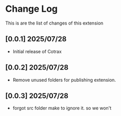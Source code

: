 # Change Log

This is are the list of changes of this extension

## [0.0.1] 2025/07/28

- Initial release of Cotrax

## [0.0.2] 2025/07/28

- Remove unused folders for publishing extension.

## [0.0.3] 2025/07/28

- forgot src folder make to ignore it. so we won't
